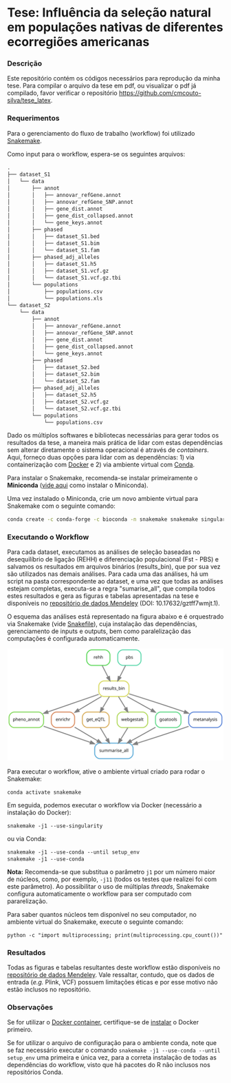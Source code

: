 # Tese: Influência da seleção natural em populações nativas de diferentes ecorregiões americanas

### Descrição

Este repositório contém os códigos necessários para reprodução da minha tese.
Para compilar o arquivo da tese em pdf, ou visualizar o pdf já compilado, favor verificar o repositório https://github.com/cmcouto-silva/tese_latex.

### Requerimentos

Para o gerenciamento do fluxo de trabalho (workflow) foi utilizado [Snakemake](https://snakemake.readthedocs.io/en/stable/).

Como input para o workflow, espera-se os seguintes arquivos:

```
.
├── dataset_S1
│   └── data
│       ├── annot
│       │   ├── annovar_refGene.annot
│       │   ├── annovar_refGene_SNP.annot
│       │   ├── gene_dist.annot
│       │   ├── gene_dist_collapsed.annot
│       │   └── gene_keys.annot
│       ├── phased
│       │   ├── dataset_S1.bed
│       │   ├── dataset_S1.bim
│       │   └── dataset_S1.fam
│       ├── phased_adj_alleles
│       │   ├── dataset_S1.h5
│       │   ├── dataset_S1.vcf.gz
│       │   └── dataset_S1.vcf.gz.tbi
│       └── populations
│           ├── populations.csv
│           └── populations.xls
└── dataset_S2
    └── data
        ├── annot
        │   ├── annovar_refGene.annot
        │   ├── annovar_refGene_SNP.annot
        │   ├── gene_dist.annot
        │   ├── gene_dist_collapsed.annot
        │   └── gene_keys.annot
        ├── phased
        │   ├── dataset_S2.bed
        │   ├── dataset_S2.bim
        │   └── dataset_S2.fam
        ├── phased_adj_alleles
        │   ├── dataset_S2.h5
        │   ├── dataset_S2.vcf.gz
        │   └── dataset_S2.vcf.gz.tbi
        └── populations
            └── populations.csv
```

Dado os múltiplos softwares e bibliotecas necessárias para gerar todos os resultados da tese, a maneira mais prática de lidar com estas dependências sem alterar diretamente o sistema operacional é através de *containers*. 
Aqui, forneço duas opções para lidar com as dependências: 1) via containerização com [Docker](https://hub.docker.com/repository/docker/cmcoutosilva/tese) e 2) via ambiente virtual com [Conda](https://docs.conda.io/en/latest/). 

Para instalar o Snakemake, recomenda-se instalar primeiramente o **Miniconda** ([vide aqui](https://docs.conda.io/en/latest/miniconda.html) como instalar o Miniconda).

Uma vez instalado o Miniconda, crie um novo ambiente virtual para Snakemake com o seguinte comando:

```bash
conda create -c conda-forge -c bioconda -n snakemake snakemake singularity -y
```

### Executando o Workflow

Para cada dataset, executamos as análises de seleção baseadas no desequilíbrio de ligação (REHH) e diferenciação populacional (Fst - PBS) e salvamos os resultados em arquivos binários (results_bin), que por sua vez são utilizados nas demais análises. Para cada uma das análises, há um script na pasta correspondente ao dataset, e uma vez que todas as análises estejam completas, executa-se a regra "sumarise_all", que compila todos estes resultados e gera as figuras e tabelas apresentadas na tese e disponíveis no [repositório de dados Mendeley](http://dx.doi.org/10.17632/gztff7wmjt.1) (DOI:
10.17632/gztff7wmjt.1).

O esquema das análises está representado na figura abaixo e é orquestrado via Snakemake (vide [Snakefile](https://github.com/cmcouto-silva/tese/blob/main/Snakefile)), cuja instalação das dependências, gerenciamento de inputs e outputs, bem como paralelização das computações é configurada automaticamente.

![directed acyclic graph](dag.svg)

Para executar o workflow, ative o ambiente virtual criado para rodar o Snakemake:

    conda activate snakemake

Em seguida, podemos executar o workflow via Docker (necessário a instalação do Docker):

    snakemake -j1 --use-singularity

ou via Conda:

```
snakemake -j1 --use-conda --until setup_env
snakemake -j1 --use-conda
```

**Nota:** Recomenda-se que substitua o parâmetro `j1` por um número maior de núcleos, como, por exemplo, `-j11` (todos os testes que realizei foi com este parâmetro). Ao possibilitar o uso de múltiplas _threads_, Snakemake configura automaticamente o workflow para ser computado com pararelização.

Para saber quantos núcleos tem disponível no seu computador, no ambiente virtual do Snakemake, execute o seguinte comando:

    python -c "import multiprocessing; print(multiprocessing.cpu_count())"

### Resultados

Todas as figuras e tabelas resultantes deste workflow estão disponíveis no [repositório de dados Mendeley](http://dx.doi.org/10.17632/gztff7wmjt.1).
Vale ressaltar, contudo,
que os dados de entrada (_e.g._ Plink, VCF) possuem limitações éticas e por esse motivo não estão inclusos no repositório.

### Observações

Se for utilizar o [Docker container](https://hub.docker.com/repository/docker/cmcoutosilva/tese), certifique-se de [instalar](https://docs.docker.com/get-docker/) o Docker primeiro.

Se for utilizar o arquivo de configuração para o ambiente conda, note que se faz necessário executar o comando `snakemake -j1 --use-conda --until setup_env` uma primeira e única vez, para a correta instalação de todas as dependências do workflow, visto que há pacotes do R não inclusos nos repositórios Conda.
